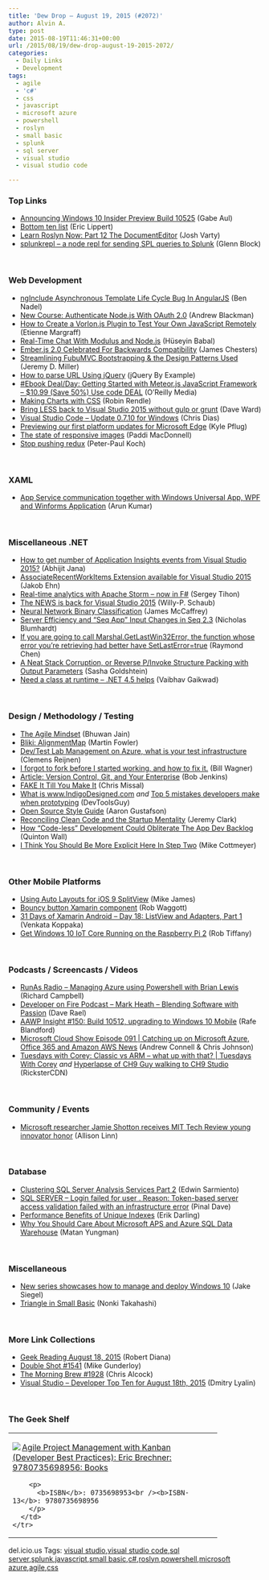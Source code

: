 ```yaml
---
title: 'Dew Drop – August 19, 2015 (#2072)'
author: Alvin A.
type: post
date: 2015-08-19T11:46:31+00:00
url: /2015/08/19/dew-drop-august-19-2015-2072/
categories:
  - Daily Links
  - Development
tags:
  - agile
  - 'c#'
  - css
  - javascript
  - microsoft azure
  - powershell
  - roslyn
  - small basic
  - splunk
  - sql server
  - visual studio
  - visual studio code

---
```

### <a name="top"></a>Top Links

  * <a href="http://blogs.windows.com/bloggingwindows/2015/08/18/announcing-windows-10-insider-preview-build-10525/" target="_blank">Announcing Windows 10 Insider Preview Build 10525</a> (Gabe Aul)
  * <a href="http://ericlippert.com/2015/08/18/bottom-ten-list/" target="_blank">Bottom ten list</a> (Eric Lippert)
  * <a href="https://joshvarty.wordpress.com/2015/08/18/learn-roslyn-now-part-12-the-documenteditor/" target="_blank">Learn Roslyn Now: Part 12 The DocumentEditor</a> (Josh Varty)
  * <a href="https://www.npmjs.com/package/splunkrepl" target="_blank">splunkrepl &#8211; a node repl for sending SPL queries to Splunk</a> (Glenn Block)

&nbsp;

### <a name="web"></a>Web Development

  * <a href="http://www.bennadel.com/blog/2891-nginclude-asynchronous-template-life-cycle-bug-in-angularjs.htm" target="_blank">ngInclude Asynchronous Template Life Cycle Bug In AngularJS</a> (Ben Nadel)
  * <a href="http://code.tutsplus.com/articles/new-course-authenticate-nodejs-with-oauth-20--cms-24646" target="_blank">New Course: Authenticate Node.js With OAuth 2.0</a> (Andrew Blackman)
  * <a href="http://code.tutsplus.com/tutorials/how-to-create-a-vorlonjs-plugin-to-test-your-own-javascript-remotely--cms-24542" target="_blank">How to Create a Vorlon.js Plugin to Test Your Own JavaScript Remotely</a> (Etienne Margraff)
  * <a href="http://code.tutsplus.com/articles/real-time-chat-with-modulus-and-nodejs--cms-22512" target="_blank">Real-Time Chat With Modulus and Node.js</a> (Hüseyin Babal)
  * <a href="http://www.infoq.com/news/2015/08/emberjs2?utm_campaign=infoq_content&utm_source=infoq&utm_medium=feed&utm_term=global" target="_blank">Ember.js 2.0 Celebrated For Backwards Compatibility</a> (James Chesters)
  * <a href="http://jeremydmiller.com/2015/08/19/streamlining-fubumvc-bootstrapping-the-design-patterns-used/" target="_blank">Streamlining FubuMVC Bootstrapping & the Design Patterns Used</a> (Jeremy D. Miller)
  * <a href="http://feedproxy.google.com/~r/JqueryByExample/~3/sCgRprzlxcY/how-to-parse-url-using-jquery_18.html" target="_blank">How to parse URL Using jQuery</a> (jQuery By Example)
  * <a href="http://feedproxy.google.com/~r/oreilly/news/~3/ygDzzOTVWxg/9781785285547.do" target="_blank">#Ebook Deal/Day: Getting Started with Meteor.js JavaScript Framework &#8211; $10.99 (Save 50%) Use code DEAL</a> (O&#8217;Reilly Media)
  * <a href="https://css-tricks.com/making-charts-with-css/" target="_blank">Making Charts with CSS</a> (Robin Rendle)
  * <a href="http://feedproxy.google.com/~r/Encosia/~3/c66E6IPR9nY/" target="_blank">Bring LESS back to Visual Studio 2015 without gulp or grunt</a> (Dave Ward)
  * <a href="http://blogs.msdn.com/b/vscode/archive/2015/08/17/visual-studio-code-recovery-update-0-7-10-for-windows.aspx" target="_blank">Visual Studio Code &#8211; Update 0.7.10 for Windows</a> (Chris Dias)
  * <a href="http://blogs.windows.com/msedgedev/2015/08/18/previewing-our-first-platform-updates-for-microsoft-edge/" target="_blank">Previewing our first platform updates for Microsoft Edge</a> (Kyle Pflug)
  * <a href="http://www.webdesignerdepot.com/2015/08/the-state-of-responsive-images/" target="_blank">The state of responsive images</a> (Paddi MacDonnell)
  * <a href="http://www.quirksmode.org/blog/archives/2015/08/stop_pushing_re.html" target="_blank">Stop pushing redux</a> (Peter-Paul Koch)

&nbsp;

### <a name="silverlight"></a>XAML

  * <a href="http://dailydotnettips.com/2015/08/19/app-service-communication-together-with-windows-universal-app-wpf-and-winforms-application/" target="_blank">App Service communication together with Windows Universal App, WPF and Winforms Application</a> (Arun Kumar)

&nbsp;

### <a name="dotnet"></a>Miscellaneous .NET

  * <a href="http://dailydotnettips.com/2015/08/18/how-to-get-number-of-application-insights-events-from-visual-studio-2015/" target="_blank">How to get number of Application Insights events from Visual Studio 2015?</a> (Abhijit Jana)
  * <a href="http://feedproxy.google.com/~r/geekswithblogs/~3/hFoe5svoA-I/associaterecentworkitems-extension-available-for-visual-studio-2015.aspx" target="_blank">AssociateRecentWorkItems Extension available for Visual Studio 2015</a> (Jakob Ehn)
  * <a href="https://sergeytihon.wordpress.com/2015/08/18/real-time-analytics-with-apache-storm-now-in-f/" target="_blank">Real-time analytics with Apache Storm – now in F#</a> (Sergey Tihon)
  * <a href="http://blogs.msdn.com/b/willy-peter_schaub/archive/2015/08/19/the-news-is-back-for-visual-studio-2015.aspx" target="_blank">The NEWS is back for Visual Studio 2015</a> (Willy-P. Schaub)
  * <a href="https://visualstudiomagazine.com/articles/2015/08/01/neural-network-binary-classification.aspx" target="_blank">Neural Network Binary Classification</a> (James McCaffrey)
  * <a href="http://nblumhardt.com/2015/08/server-efficiency-and-seq-app-input-changes-in-seq-2-3/" target="_blank">Server Efficiency and “Seq App” Input Changes in Seq 2.3</a> (Nicholas Blumhardt)
  * <a href="http://blogs.msdn.com/b/oldnewthing/archive/2015/08/18/10635840.aspx" target="_blank">If you are going to call Marshal.GetLastWin32Error, the function whose error you&#8217;re retrieving had better have SetLastError=true</a> (Raymond Chen)
  * <a href="http://feedproxy.google.com/~r/sashag/~3/2CTs5J5Mzh4/" target="_blank">A Neat Stack Corruption, or Reverse P/Invoke Structure Packing with Output Parameters</a> (Sasha Goldshtein)
  * <a href="http://feedproxy.google.com/~r/geekswithblogs/~3/iIY94PrVZM0/166345.aspx" target="_blank">Need a class at runtime &#8211; .NET 4.5 helps</a> (Vaibhav Gaikwad)

&nbsp;

### <a name="design"></a>Design / Methodology / Testing

  * <a href="http://blogs.quovantis.com/the-agile-mindset/" target="_blank">The Agile Mindset</a> (Bhuwan Jain)
  * <a href="http://martinfowler.com/bliki/AlignmentMap.html" target="_blank">Bliki: AlignmentMap</a> (Martin Fowler)
  * <a href="http://feedproxy.google.com/~r/clemensreijnen/qzrF/~3/dPKkUd6AIEY/post.aspx" target="_blank">Dev/Test Lab Management on Azure, what is your test infrastructure</a> (Clemens Reijnen)
  * <a href="http://thebillwagner.com/Blog/Item/IforgottoforkbeforeIstartedworkingandhowtofixit%5E1665" target="_blank">I forgot to fork before I started working, and how to fix it.</a> (Bill Wagner)
  * <a href="http://www.infoq.com/articles/git-enterprise?utm_campaign=infoq_content&utm_source=infoq&utm_medium=feed&utm_term=global" target="_blank">Article: Version Control, Git, and Your Enterprise</a> (Bob Jenkins)
  * <a href="http://feedproxy.google.com/~r/LosTechies/~3/QtcjXC0Wr6g/" target="_blank">FAKE It Till You Make It</a> (Chris Missal)
  * <a href="http://www.infragistics.com/community/blogs/devtoolsguy/archive/2015/08/18/what-is-www-indigodesigned-com.aspx" target="_blank">What is www.IndigoDesigned.com</a> _and_ <a href="http://www.infragistics.com/community/blogs/devtoolsguy/archive/2015/08/18/top-5-mistakes-developers-make-when-prototyping.aspx" target="_blank">Top 5 mistakes developers make when prototyping</a> (DevToolsGuy)
  * <a href="http://www.aaron-gustafson.com/notebook/links/18f-open-source-style-guide/" target="_blank">Open Source Style Guide</a> (Aaron Gustafson)
  * <a href="http://jeremybytes.blogspot.com/2015/08/reconciling-clean-code-and-startup.html" target="_blank">Reconciling Clean Code and the Startup Mentality</a> (Jeremy Clark)
  * <a href="http://feedproxy.google.com/~r/ProgrammableWeb/~3/qBmQ1S5n91Q/18" target="_blank">How “Code-less” Development Could Obliterate The App Dev Backlog</a> (Quinton Wall)
  * <a href="http://feedproxy.google.com/~r/LeadingAgile/~3/ni7LT83QaBY/" target="_blank">I Think You Should Be More Explicit Here In Step Two</a> (Mike Cottmeyer)

&nbsp;

### <a name="mobile"></a>Other Mobile Platforms

  * <a href="https://blog.xamarin.com/using-auto-layouts-for-ios-9-splitview/" target="_blank">Using Auto Layouts for iOS 9 SplitView</a> (Mike James)
  * <a href="http://thetechstudio.ghost.io/bouncy-button-xamarin-component/" target="_blank">Bouncy button Xamarin component</a> (Rob Waggott)
  * <a href="http://blog.falafel.com/31-days-of-xamarin-android-day-18-listview-and-adapters-part-1/" target="_blank">31 Days of Xamarin Android &#8211; Day 18: ListView and Adapters, Part 1</a> (Venkata Koppaka)
  * <a href="http://robtiffany.com/get-windows-10-iot-core-running-on-the-raspberry-pi-2/" target="_blank">Get Windows 10 IoT Core Running on the Raspberry Pi 2</a> (Rob Tiffany)

&nbsp;

### <a name="podcasts"></a>Podcasts / Screencasts / Videos

  * <a href="http://feedproxy.google.com/~r/RunaAsRadioWma/~3/2xHV0WREAZk/default.aspx" target="_blank">RunAs Radio &#8211; Managing Azure using Powershell with Brian Lewis</a> (Richard Campbell)
  * <a href="http://developeronfire.com:80/Podcast/Episodes/mark-heath-blending-software-with-passion" target="_blank">Developer on Fire Podcast &#8211; Mark Heath &#8211; Blending Software with Passion</a> (Dave Rael)
  * <a href="http://allaboutwindowsphone.com/media/item/20891_AAWP_Insight_150_Build_10512_u.php" target="_blank">AAWP Insight #150: Build 10512, upgrading to Windows 10 Mobile</a> (Rafe Blandford)
  * <a href="http://feeds.microsoftcloudshow.com/~r/microsoftcloudshowepisodes/~3/lAOfy89HBRQ/091-catching-up-on-microsoft-azure-office-365-and-amazon-aws-news" target="_blank">Microsoft Cloud Show Episode 091 | Catching up on Microsoft Azure, Office 365 and Amazon AWS News</a> (Andrew Connell & Chris Johnson)
  * <a href="https://channel9.msdn.com/Shows/Tuesdays-With-Corey/Tuesdays-with-Corey-Classic-vs-ARM-what-up-with-that" target="_blank">Tuesdays with Corey: Classic vs ARM &#8211; what up with that? | Tuesdays With Corey</a> _and_ <a href="https://channel9.msdn.com/Blogs/Regular-IT-Guy/Hyperlapse-of-CH9-Guy-walking-to-CH9-Studio" target="_blank">Hyperlapse of CH9 Guy walking to CH9 Studio</a> (RicksterCDN)

&nbsp;

### <a name="events"></a>Community / Events

  * <a href="http://research.microsoft.com/en-us/news/headlines/shotton-mit-innovator_2015.aspx" target="_blank">Microsoft researcher Jamie Shotton receives MIT Tech Review young innovator honor</a> (Allison Linn)

&nbsp;

### <a name="sql"></a>Database

  * <a href="http://feedproxy.google.com/~r/MSSQLTips-LatestSqlServerTips/~3/AcQGsKXF0Ms/tip.asp" target="_blank">Clustering SQL Server Analysis Services Part 2</a> (Edwin Sarmiento)
  * <a href="http://blog.sqlauthority.com/2015/08/19/sql-server-login-failed-for-user-reason-token-based-server-access-validation-failed-with-an-infrastructure-error/" target="_blank">SQL SERVER – Login failed for user . Reason: Token-based server access validation failed with an infrastructure error</a> (Pinal Dave)
  * <a href="http://feedproxy.google.com/~r/BrentOzar-SqlServerDba/~3/mvKz3zkGUvU/" target="_blank">Performance Benefits of Unique Indexes</a> (Erik Darling)
  * <a href="http://www.madeiradata.com/microsoft-aps-and-azure-sql-data-warehouse/" target="_blank">Why You Should Care About Microsoft APS and Azure SQL Data Warehouse</a> (Matan Yungman)

&nbsp;

### <a name="misc"></a>Miscellaneous

  * <a href="http://blogs.microsoft.com/firehose/2015/08/18/new-series-showcases-how-to-manage-and-deploy-windows-10/" target="_blank">New series showcases how to manage and deploy Windows 10</a> (Jake Siegel)
  * <a href="http://blogs.msdn.com/b/smallbasic/archive/2015/08/19/triangle-in-small-basic.aspx" target="_blank">Triangle in Small Basic</a> (Nonki Takahashi)

&nbsp;

### <a name="links"></a>More Link Collections

  * <a href="http://feeds.regulargeek.com/~r/RegularGeek/~3/-seDoAwaP8U/" target="_blank">Geek Reading August 18, 2015</a> (Robert Diana)
  * <a href="http://afreshcup.com/home/2015/8/18/double-shot-1541.html" target="_blank">Double Shot #1541</a> (Mike Gunderloy)
  * <a href="http://feedproxy.google.com/~r/ReflectivePerspective/~3/mS03bGdLdhI/" target="_blank">The Morning Brew #1928</a> (Chris Alcock)
  * <a href="http://www.lyalin.com/2015/08/18/visual-studio-developer-top-ten-for-august-18th-2015/" target="_blank">Visual Studio – Developer Top Ten for August 18th, 2015</a> (Dmitry Lyalin)

&nbsp;

### <a name="shelf"></a>The Geek Shelf

<div id="scid:7dc1bd33-94bd-46fd-a20b-0131235bcd47:abfdcc5f-d2d4-4cc5-9eea-b76b7490d74d" class="wlWriterEditableSmartContent" style="float: none; padding-bottom: 0px; padding-top: 0px; padding-left: 0px; margin: 0px; display: inline; padding-right: 0px">
  <table cellspacing="0" cellpadding="2" width="400" border="0" unselectable="on">
    <tr>
      <td valign="top" width="400">
        <p>
          <a title="Agile Project Management with Kanban (Developer Best Practices): Eric Brechner: 9780735698956: Books" href="http://www.amazon.com/exec/obidos/ASIN/0735698953/amazin-20"><img data-recalc-dims="1" decoding="async" src="https://i0.wp.com/images.amazon.com/images/P/0735698953.01.MZZZZZZZ.jpg?w=660" border="0" align="left" style="float:left" />Agile Project Management with Kanban (Developer Best Practices): Eric Brechner: 9780735698956: Books</a>
        </p>
        
        <p>
          <b>ISBN</b>: 0735698953<br /><b>ISBN-13</b>: 9780735698956
        </p>
      </td>
    </tr>
  </table>
</div>

<div id="scid:0767317B-992E-4b12-91E0-4F059A8CECA8:992d9bdc-7914-4c93-89db-05de1f50ca06" class="wlWriterEditableSmartContent" style="float: none; padding-bottom: 0px; padding-top: 0px; padding-left: 0px; margin: 0px; display: inline; padding-right: 0px">
  del.icio.us Tags: <a href="http://del.icio.us/popular/visual+studio" rel="tag">visual studio</a>,<a href="http://del.icio.us/popular/visual+studio+code" rel="tag">visual studio code</a>,<a href="http://del.icio.us/popular/sql+server" rel="tag">sql server</a>,<a href="http://del.icio.us/popular/splunk" rel="tag">splunk</a>,<a href="http://del.icio.us/popular/javascript" rel="tag">javascript</a>,<a href="http://del.icio.us/popular/small+basic" rel="tag">small basic</a>,<a href="http://del.icio.us/popular/c%23" rel="tag">c#</a>,<a href="http://del.icio.us/popular/roslyn" rel="tag">roslyn</a>,<a href="http://del.icio.us/popular/powershell" rel="tag">powershell</a>,<a href="http://del.icio.us/popular/microsoft+azure" rel="tag">microsoft azure</a>,<a href="http://del.icio.us/popular/agile" rel="tag">agile</a>,<a href="http://del.icio.us/popular/css" rel="tag">css</a>
</div>